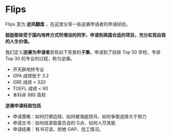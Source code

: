 # Flips

Flips 意为 **逆风翻盘** ，在这里分享一些逆袭申请者的申请经验。

**鼓励那些受于国内培养方式所埋没的同学，申请到美国合适的项目，充分实现自我的人生价值。**

我们定义**逆袭为申请者**具有如下背景的**子集**，申请到了综排 Top 50 学校、专排 Top 30 的专业的过程，称为逆袭。

- 开天辟地转专业 
- GPA 成绩低于 3.2
- GRE 成绩 < 320
- TOEFL 成绩 < 90
- 本科非 985 高校

**逆袭申请经验包括**

- 申请策略：如何打擦边球、如何被海底捞月、如何争取选择大于努力
- 申请文书：如何挠录取委员会的 G点、如何人尽其能
- 申请结果：有书可读、拒绝 GAP、找工情况。

